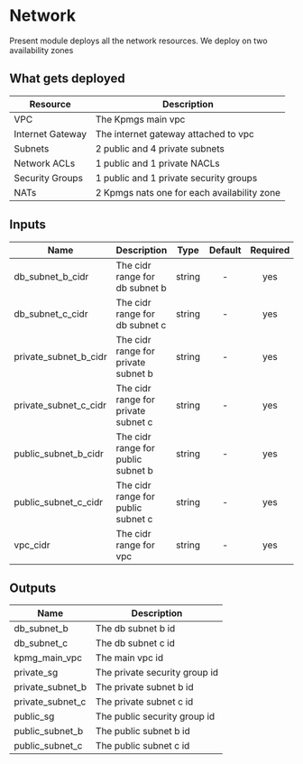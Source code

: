 # Network
Present module deploys all the network resources.
We deploy on two availability zones

## What gets deployed
|Resource         | Description
|---              | ---
|VPC              | The Kpmgs main vpc
|Internet Gateway | The internet gateway attached to vpc
|Subnets          | 2 public and 4 private subnets
|Network ACLs     | 1 public and 1 private NACLs
|Security Groups  | 1 public and 1 private security groups
|NATs             | 2 Kpmgs nats one for each availability zone


## Inputs

| Name                  | Description                         | Type   | Default | Required |
| ------                | -------------                       | :----: | :-----: | :-----:  |
| db_subnet_b_cidr      | The cidr range for db subnet b      | string | -       | yes      |
| db_subnet_c_cidr      | The cidr range for db subnet c      | string | -       | yes      |
| private_subnet_b_cidr | The cidr range for private subnet b | string | -       | yes      |
| private_subnet_c_cidr | The cidr range for private subnet c | string | -       | yes      |
| public_subnet_b_cidr  | The cidr range for public subnet b  | string | -       | yes      |
| public_subnet_c_cidr  | The cidr range for public subnet c  | string | -       | yes      |
| vpc_cidr              | The cidr range for vpc              | string | -       | yes      |

## Outputs

| Name             | Description                   |
| ------           | -------------                 |
| db_subnet_b      | The db subnet b id            |
| db_subnet_c      | The db subnet c id            |
| kpmg_main_vpc         | The main vpc id               |
| private_sg       | The private security group id |
| private_subnet_b | The private subnet b id       |
| private_subnet_c | The private subnet c id       |
| public_sg        | The public security group id  |
| public_subnet_b  | The public subnet b id        |
| public_subnet_c  | The public subnet c id        |

